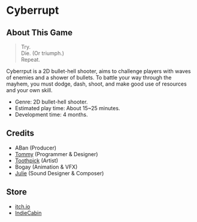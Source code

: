 # Cyberrupt

## About This Game

> Try.  
> Die. (Or triumph.)  
> Repeat.  

Cyberrput is a 2D bullet-hell shooter, aims to challenge players with waves of enemies and a shower of bullets. To battle your way through the mayhem, you must dodge, dash, shoot, and make good use of resources and your own skill. 

- Genre: 2D bullet-hell shooter. 
- Estimated play time: About 15~25 minutes. 
- Development time: 4 months. 

## Credits

- ABan (Producer) 
- [Tommy](https://tommy-lian.itch.io/) (Programmer & Designer) 
- [Toothpick](https://www.pixiv.net/users/59312731) (Artist) 
- Bogay (Animation & VFX) 
- [Julie](https://soundcloud.com/artenox) (Sound Designer & Composer)

## Store

- [itch.io](https://matchworkshop.itch.io/cyberrupt)
- [IndieCabin](https://indiecabin.net/project/Cyberrupt)
